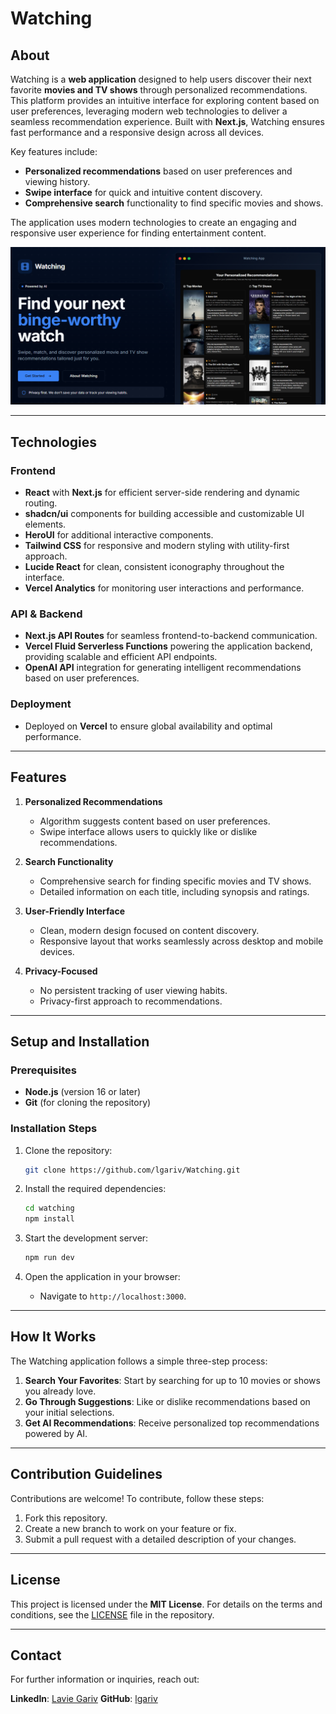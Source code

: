 # Watching

## About

Watching is a **web application** designed to help users discover their next favorite **movies and TV shows** through personalized recommendations. This platform provides an intuitive interface for exploring content based on user preferences, leveraging modern web technologies to deliver a seamless recommendation experience. Built with **Next.js**, Watching ensures fast performance and a responsive design across all devices.

Key features include:

- **Personalized recommendations** based on user preferences and viewing history.
- **Swipe interface** for quick and intuitive content discovery.
- **Comprehensive search** functionality to find specific movies and shows.

The application uses modern technologies to create an engaging and responsive user experience for finding entertainment content.

![Watching Preview](app/opengraph-image.png)

---

## Technologies

### Frontend

- **React** with **Next.js** for efficient server-side rendering and dynamic routing.
- **shadcn/ui** components for building accessible and customizable UI elements.
- **HeroUI** for additional interactive components.
- **Tailwind CSS** for responsive and modern styling with utility-first approach.
- **Lucide React** for clean, consistent iconography throughout the interface.
- **Vercel Analytics** for monitoring user interactions and performance.

### API & Backend

- **Next.js API Routes** for seamless frontend-to-backend communication.
- **Vercel Fluid Serverless Functions** powering the application backend, providing scalable and efficient API endpoints.
- **OpenAI API** integration for generating intelligent recommendations based on user preferences.

### Deployment

- Deployed on **Vercel** to ensure global availability and optimal performance.

---

## Features

1. **Personalized Recommendations**

   - Algorithm suggests content based on user preferences.
   - Swipe interface allows users to quickly like or dislike recommendations.

2. **Search Functionality**

   - Comprehensive search for finding specific movies and TV shows.
   - Detailed information on each title, including synopsis and ratings.

3. **User-Friendly Interface**

   - Clean, modern design focused on content discovery.
   - Responsive layout that works seamlessly across desktop and mobile devices.

4. **Privacy-Focused**

   - No persistent tracking of user viewing habits.
   - Privacy-first approach to recommendations.

---

## Setup and Installation

### Prerequisites

- **Node.js** (version 16 or later)
- **Git** (for cloning the repository)

### Installation Steps

1. Clone the repository:

   ```bash
   git clone https://github.com/lgariv/Watching.git
   ```

2. Install the required dependencies:

   ```bash
   cd watching
   npm install
   ```

3. Start the development server:

   ```bash
   npm run dev
   ```

4. Open the application in your browser:

   - Navigate to `http://localhost:3000`.

---

## How It Works

The Watching application follows a simple three-step process:

1. **Search Your Favorites**: Start by searching for up to 10 movies or shows you already love.
2. **Go Through Suggestions**: Like or dislike recommendations based on your initial selections.
3. **Get AI Recommendations**: Receive personalized top recommendations powered by AI.

---

## Contribution Guidelines

Contributions are welcome! To contribute, follow these steps:

1. Fork this repository.
2. Create a new branch to work on your feature or fix.
3. Submit a pull request with a detailed description of your changes.

---

## License

This project is licensed under the **MIT License**. For details on the terms and conditions, see the [LICENSE](LICENSE) file in the repository.

---

## Contact

For further information or inquiries, reach out:

**LinkedIn**: [Lavie Gariv](https://www.linkedin.com/in/lavie-gariv/)
**GitHub**: [lgariv](https://github.com/lgariv/Watching) 